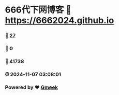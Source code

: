 # 666代下网博客 :link: https://6662024.github.io 
### :page_facing_up: [27](https://6662024.github.io/tag.html) 
### :speech_balloon: 0 
### :hibiscus: 41738 
### :alarm_clock: 2024-11-07 03:08:01 
### Powered by :heart: [Gmeek](https://github.com/Meekdai/Gmeek)
